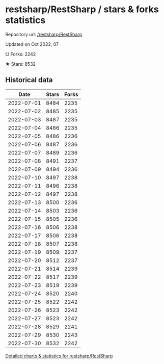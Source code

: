# restsharp/RestSharp / stars & forks statistics

Repository url: [/restsharp/RestSharp](https://github.com/restsharp/RestSharp)

Updated on Oct 2022, 07

☋ Forks: 2242

★ Stars: 8532

## Historical data
| Date | Stars | Forks |
|------|-------|-------|
| 2022-07-01 | 8484 | 2235 | 
| 2022-07-02 | 8485 | 2235 | 
| 2022-07-03 | 8487 | 2235 | 
| 2022-07-04 | 8486 | 2235 | 
| 2022-07-05 | 8486 | 2236 | 
| 2022-07-06 | 8487 | 2236 | 
| 2022-07-07 | 8489 | 2236 | 
| 2022-07-08 | 8491 | 2237 | 
| 2022-07-09 | 8494 | 2236 | 
| 2022-07-10 | 8497 | 2238 | 
| 2022-07-11 | 8496 | 2238 | 
| 2022-07-12 | 8497 | 2238 | 
| 2022-07-13 | 8500 | 2236 | 
| 2022-07-14 | 8503 | 2236 | 
| 2022-07-15 | 8505 | 2236 | 
| 2022-07-16 | 8506 | 2238 | 
| 2022-07-17 | 8506 | 2238 | 
| 2022-07-18 | 8507 | 2238 | 
| 2022-07-19 | 8509 | 2237 | 
| 2022-07-20 | 8512 | 2237 | 
| 2022-07-21 | 8514 | 2239 | 
| 2022-07-22 | 8517 | 2239 | 
| 2022-07-23 | 8519 | 2239 | 
| 2022-07-24 | 8520 | 2240 | 
| 2022-07-25 | 8522 | 2242 | 
| 2022-07-26 | 8523 | 2242 | 
| 2022-07-27 | 8523 | 2242 | 
| 2022-07-28 | 8529 | 2241 | 
| 2022-07-29 | 8530 | 2243 | 
| 2022-07-30 | 8532 | 2242 | 


[Detailed charts & statistics for restsharp/RestSharp](https://reviewgithub.com/rep/restsharp/RestSharp)

